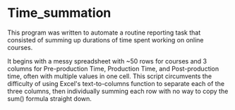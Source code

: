 # Time_summation

This program was written to automate a routine reporting task that consisted of summing up durations of time spent working on online courses. 

It begins with a messy spreadsheet with ~50 rows for courses and 3 columns for Pre-production Time, Production Time, and Post-production time, often with multiple values in one cell. This script circumvents the difficulty of using Excel's text-to-columns function to separate each of the three columns, then individually summing each row with no way to copy the sum() formula straight down.
